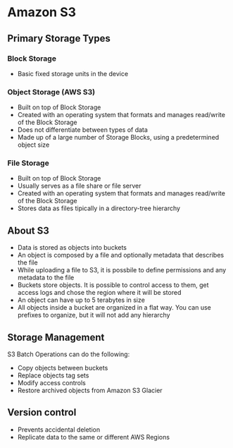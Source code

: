 # Amazon S3

## Primary Storage Types

### Block Storage

- Basic fixed storage units in the device

### Object Storage (AWS S3)

- Built on top of Block Storage
- Created with an operating system that formats and manages read/write of the Block Storage
- Does not differentiate between types of data
- Made up of a large number of Storage Blocks, using a predetermined object size

### File Storage

- Built on top of Block Storage
- Usually serves as a file share or file server
- Created with an operating system that formats and manages read/write of the Block Storage
- Stores data as files tipically in a directory-tree hierarchy

## About S3

- Data is stored as objects into buckets
- An object is composed by a file and optionally metadata that describes the file
- While uploading a file to S3, it is possbile to define permissions and any metadata to the file
- Buckets store objects. It is possible to control access to them, get access logs and chose the region where it will be stored
- An object can have up to 5 terabytes in size
- All objects inside a bucket are organized in a flat way. You can use prefixes to organize, but it will not add any hierarchy

## Storage Management

S3 Batch Operations can do the following:

- Copy objects between buckets
- Replace objects tag sets
- Modify access controls
- Restore archived objects from Amazon S3 Glacier

## Version control

- Prevents accidental deletion
- Replicate data to the same or different AWS Regions
